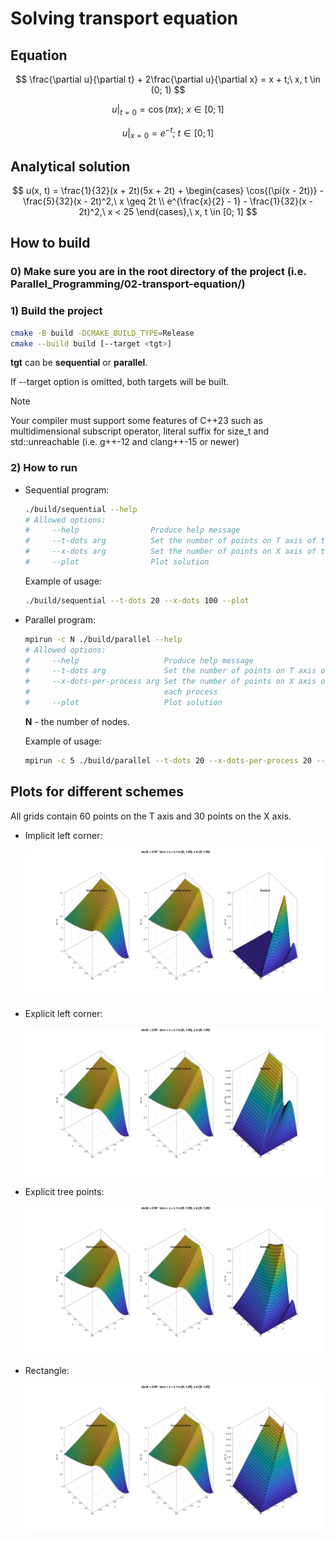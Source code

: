 # Solving transport equation

## Equation

$$ \frac{\partial u}{\partial t} + 2\frac{\partial u}{\partial x} = x + t;\ x, t \in (0; 1) $$

$$u|_{t = 0} = \cos{(\pi x)};\ x \in [0; 1]$$

$$u|_{x = 0} = e^{-t};\ t \in [0; 1]$$

## Analytical solution

$$
u(x, t) = \frac{1}{32}(x + 2t)(5x + 2t) +
\begin{cases}
    \cos{(\pi(x - 2t))} - \frac{5}{32}(x - 2t)^2,\ x \geq 2t \\
    e^{\frac{x}{2} - 1} - \frac{1}{32}(x - 2t)^2,\ x < 25
\end{cases},\
x, t \in [0; 1]
$$

## How to build

### 0) Make sure you are in the root directory of the project (i.e. Parallel_Programming/02-transport-equation/)

### 1) Build the project

```bash
cmake -B build -DCMAKE_BUILD_TYPE=Release
cmake --build build [--target <tgt>]
```

**tgt** can be **sequential** or **parallel**.

If --target option is omitted, both targets will be built.

> [!NOTE]
> Your compiler must support some features of C++23 such as multidimensional subscript operator,
literal suffix for size_t and std::unreachable (i.e. g++-12 and clang++-15 or newer)

### 2) How to run

- Sequential program:

    ```bash
    ./build/sequential --help
    # Allowed options:
    #     --help                Produce help message
    #     --t-dots arg          Set the number of points on T axis of the grid
    #     --x-dots arg          Set the number of points on X axis of the grid
    #     --plot                Plot solution
    ```

    Example of usage:

    ```bash
    ./build/sequential --t-dots 20 --x-dots 100 --plot
    ```

- Parallel program:

    ```bash
    mpirun -c N ./build/parallel --help
    # Allowed options:
    #     --help                   Produce help message
    #     --t-dots arg             Set the number of points on T axis of the grid.
    #     --x-dots-per-process arg Set the number of points on X axis of the grid for
    #                              each process
    #     --plot                   Plot solution
    ```

    **N** - the number of nodes.

    Example of usage:

    ```bash
    mpirun -c 5 ./build/parallel --t-dots 20 --x-dots-per-process 20 --plot
    ```

## Plots for different schemes

All grids contain 60 points on the T axis and 30 points on the X axis.

- Implicit left corner:

    ![ilc](./pictures/implicit-left-corner.png)

- Explicit left corner:

    ![elc](./pictures/explicit-left-corner.png)

- Explicit tree points:

    ![etp](./pictures/explicit-tree-points.png)

- Rectangle:

    ![r](./pictures/rectangle.png)
